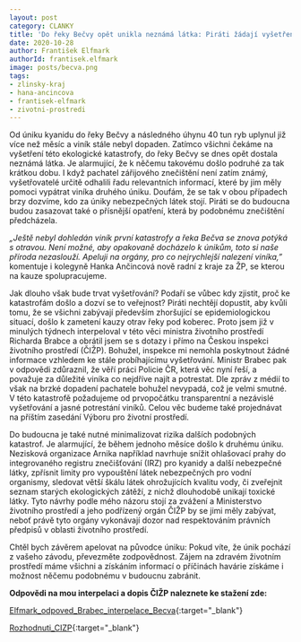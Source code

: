 ```yaml
---
layout: post
category: CLANKY
title: 'Do řeky Bečvy opět unikla neznámá látka: Piráti žádají vyšetření dnešní i zářijové ekologické katastrofy a lepší ochranu proti znečištění'
date: 2020-10-28
author: František Elfmark
authorId: frantisek.elfmark
image: posts/becva.png
tags: 
- zlinsky-kraj
- hana-ancincova
- frantisek-elfmark
- zivotni-prostredi
---
```

Od úniku kyanidu do řeky Bečvy a následného úhynu 40 tun ryb uplynul již více než měsíc a viník stále nebyl dopaden. Zatímco všichni čekáme na vyšetření této ekologické katastrofy, do řeky Bečvy se dnes opět dostala neznámá látka. Je alarmující, že k něčemu takovému došlo podruhé za tak krátkou dobu. I když pachatel zářijového znečištění není zatím známý, vyšetřovatelé určitě odhalili řadu relevantních informací, které by jim měly pomoci vypátrat viníka druhého úniku. Doufám, že se tak v obou případech brzy dozvíme, kdo za úniky nebezpečných látek stojí. Piráti se do budoucna budou zasazovat také o přísnější opatření, která by podobnému znečištění předcházela.

*„Ještě nebyl dohledán viník první katastrofy a řeka Bečva se znova potýká s otravou. Není možné, aby opakovaně docházelo k únikům, toto si naše příroda nezaslouží. Apeluji na orgány, pro co nejrychlejší nalezení viníka,”* komentuje i kolegyně Hanka Ančincová nově radní z kraje za ŽP, se kterou na kauze spolupracujeme.

Jak dlouho však bude trvat vyšetřování? Podaří se vůbec kdy zjistit, proč ke katastrofám došlo a dozví se to veřejnost? Piráti nechtějí dopustit, aby kvůli tomu, že se všichni zabývají především zhoršující se epidemiologickou situací, došlo k zametení kauzy otrav řeky pod koberec. Proto jsem již v minulých týdnech interpeloval v této věci ministra životního prostředí Richarda Brabce a obrátil jsem se s dotazy i přímo na Českou inspekci životního prostředí (ČIŽP). Bohužel, inspekce mi nemohla poskytnout žádné informace vzhledem ke stále probíhajícímu vyšetřování. Ministr Brabec pak v odpovědi zdůraznil, že věří práci Policie ČR, která věc nyní řeší, a považuje za důležité viníka co nejdříve najít a potrestat. Dle zpráv z médií to však na brzké dopadení pachatele bohužel nevypadá, což je velmi smutné. V této katastrofě požadujeme od prvopočátku transparentní a nezávislé vyšetřování a jasné potrestání viníků. Celou věc budeme také projednávat na příštím zasedání Výboru pro životní prostředí.

Do budoucna je také nutné minimalizovat rizika dalších podobných katastrof. Je alarmující, že během jednoho měsíce došlo k druhému úniku. Nezisková organizace Arnika například navrhuje snížit ohlašovací prahy do integrovaného registru znečišťování (IRZ) pro kyanidy a další nebezpečné látky, zpřísnit limity pro vypouštění látek nebezpečných pro vodní organismy, sledovat větší škálu látek ohrožujících kvalitu vody, či zveřejnit seznam starých ekologických zátěží, z nichž dlouhodobě unikají toxické látky. Tyto návrhy podle mého názoru stojí za zvážení a Ministerstvo životního prostředí a jeho podřízený orgán ČIŽP by se jimi měly zabývat, neboť právě tyto orgány vykonávají dozor nad respektováním právních předpisů v oblasti životního prostředí.

Chtěl bych závěrem apelovat na původce úniku: Pokud víte, že únik pochází z vašeho závodu, převezměte zodpovědnost. Zájem na zdravém životním prostředí máme všichni a získáním informací o příčinách havárie získáme i možnost něčemu podobnému v budoucnu zabránit.

**Odpovědi na mou interpelaci a dopis ČIŽP naleznete ke stažení zde:**

[Elfmark_odpoved_Brabec_interpelace_Becva](https://www.frantisekelfmark.cz/wp-content/uploads/2020/10/Elfmark_odpoved_Brabec_interpelace_Becva.pdf){:target="_blank"}

[Rozhodnuti_CIZP](https://www.frantisekelfmark.cz/wp-content/uploads/2020/10/rozhodnuti_CIZP.pdf){:target="_blank"}
